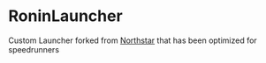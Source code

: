 # RoninLauncher

Custom Launcher forked from [Northstar](https://github.com/R2Northstar/NorthstarLauncher) that has been optimized for speedrunners
